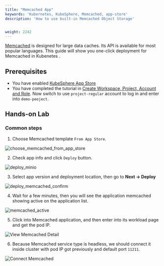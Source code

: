 ```yaml
---
title: "Memcached App"
keywords: 'Kubernetes, KubeSphere, Memcached, app-store'
description: 'How to use built-in Memcached Object Storage'


weight: 2242
---
```

[Memcached](https://memcached.org/) is designed for large data caches. Its API is available for most popular languages. This guide will show you one-click deployment for Memcached in Kubenetes .

## Prerequisites

- You have enabled [KubeSphere App Store](../../pluggable-components/app-store)
- You have completed the tutorial in [Create Workspace, Project, Account and Role](../../quick-start/create-workspace-and-project/). Now switch to use `project-regular` account to log in and enter into `demo-peoject`.

## Hands-on Lab

### Common steps

1. Choose Memcached template `From App Store`.

![choose_memcached_from_app_store](/images/docs/appstore/memcached/choose_memcached_from_app_store.png)

2. Check app info and click `Deploy` button.

![deploy_minio](/images/docs/appstore/memcached/deploy_memcached.png)

3. Select app version and deployment location, then go to **Next → Deploy**

![deploy_memcached_confirm](/images/docs/appstore/memcached/deploy_memcached_confirm.png)

4. Wait for a few minutes, then you will see the application memcached showing active on the application list.

![memcached_active](/images/docs/appstore/memcached/memcached_active.png)

5. Click into Memcached application, and then enter into its workload page and get the pod IP.

![View Memcached Detail](/images/docs/appstore/memcached/view_memcached_workload.png)

6. Because Memcached service type is headless, we should connect it inside cluster with pod IP got previously and default port `11211`.

![Connect Memcached](/images/docs/appstore/memcached/connect_memcached.png)
